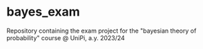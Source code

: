 # bayes_exam
Repository containing the exam project for the "bayesian theory of probability" course @ UniPi, a.y. 2023/24
